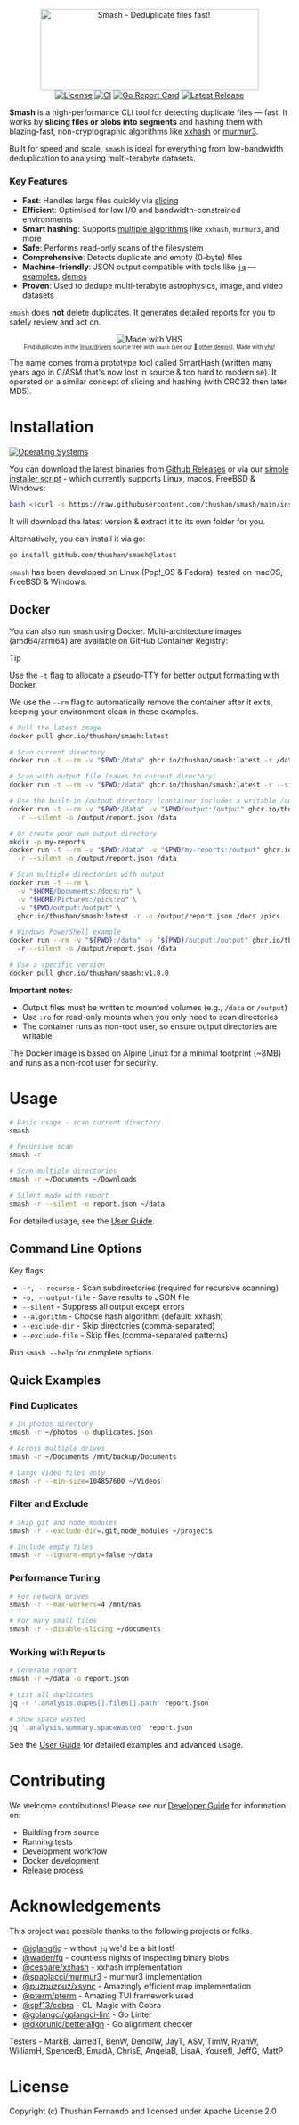 <div align="center">
  <p>
    <img src="assets/banner.png" width="392" height="146" alt="Smash - Deduplicate files fast!" /> <br/>
    <a href="https://github.com/thushan/smash/blob/master/LICENSE"><img src="https://img.shields.io/github/license/thushan/smash" alt="License"></a>
    <a href="https://github.com/thushan/smash/actions/workflows/ci.yml"><img src="https://github.com/thushan/smash/actions/workflows/ci.yml/badge.svg?branch=main" alt="CI"></a>
    <a href="https://goreportcard.com/report/github.com/thushan/smash"><img src="https://goreportcard.com/badge/github.com/thushan/smash" alt="Go Report Card"></a>
    <a href="https://github.com/thushan/smash/releases/latest"><img src="https://img.shields.io/github/release/thushan/smash" alt="Latest Release"></a>
  </p>
</div>

**Smash** is a high-performance CLI tool for detecting duplicate files — fast. It works by **slicing files or blobs into segments** and hashing them with blazing-fast, non-cryptographic algorithms like [xxhash](https://xxhash.com/) or [murmur3](https://en.wikipedia.org/wiki/MurmurHash).

Built for speed and scale, `smash` is ideal for everything from low-bandwidth deduplication to analysing multi-terabyte datasets.

### Key Features
* **Fast**: Handles large files quickly via [slicing](./docs/slicing.md)
* **Efficient**: Optimised for low I/O and bandwidth-constrained environments
* **Smart hashing**: Supports [multiple algorithms](./docs/algorithms.md) like `xxhash`, `murmur3`, and more
* **Safe**: Performs read-only scans of the filesystem
* **Comprehensive**: Detects duplicate and empty (0-byte) files
* **Machine-friendly**: JSON output compatible with tools like [`jq`](https://github.com/jqlang/jq) — [examples](#examples), [demos](./docs/demos.md)
* **Proven**: Used to dedupe multi-terabyte astrophysics, image, and video datasets

`smash` does **not** delete duplicates. It generates detailed reports for you to safely review and act on.
<p align="center">
 <img src="https://vhs.charm.sh/vhs-6UTX5Yc6CIQ6Y3lzulLKYF.gif" alt="Made with VHS"><br/>
    <sub>
        <sup>Find duplicates in the <a href="https://github.com/torvalds/linux">linux/drivers</a> source tree with <code>smash</code> (see our <a href="docs/demos.md">🍿 other demos</a>). Made with <a href="https://vhs.charm.sh" target="_blank">vhs</a>!</sup>
    </sub>
</p>

The name comes from a prototype tool called SmartHash (written many years ago in C/ASM that's now lost in source & 
too hard to modernise). It operated on a similar concept of slicing and hashing (with CRC32 then later MD5).

# Installation

[![Operating Systems](https://img.shields.io/badge/platform-windows%20%7C%20macos%20%7C%20linux%20%7C%20freebsd-informational?style=for-the-badge)](https://github.com/thushan/smash/releases/latest)

You can download the latest binaries from [Github Releases](https://github.com/thushan/smash/releases) or via our [simple installer script](https://raw.githubusercontent.com/thushan/smash/main/install.sh) - which currently supports Linux, macos, FreeBSD & Windows:

```bash
bash <(curl -s https://raw.githubusercontent.com/thushan/smash/main/install.sh)
```

It will download the latest version & extract it to its own folder for you.

Alternatively, you can install it via go:

```bash
go install github.com/thushan/smash@latest
```

`smash` has been developed on Linux (Pop!_OS & Fedora), tested on macOS, FreeBSD & Windows.

## Docker

You can also run `smash` using Docker. Multi-architecture images (amd64/arm64) are available on GitHub Container Registry:

> [!TIP]
> Use the `-t` flag to allocate a pseudo-TTY for better output formatting with Docker.
> 
> We use the `--rm` flag to automatically remove the container after it exits, keeping 
> your environment clean in these examples.

```bash
# Pull the latest image
docker pull ghcr.io/thushan/smash:latest

# Scan current directory
docker run -t --rm -v "$PWD:/data" ghcr.io/thushan/smash:latest -r /data

# Scan with output file (saves to current directory)
docker run -t --rm -v "$PWD:/data" ghcr.io/thushan/smash:latest -r --silent -o /data/report.json /data

# Use the built-in /output directory (container includes a writable /output)
docker run -t --rm -v "$PWD:/data" -v "$PWD/output:/output" ghcr.io/thushan/smash:latest \
  -r --silent -o /output/report.json /data

# Or create your own output directory
mkdir -p my-reports
docker run -t --rm -v "$PWD:/data" -v "$PWD/my-reports:/output" ghcr.io/thushan/smash:latest \
  -r --silent -o /output/report.json /data

# Scan multiple directories with output
docker run -t --rm \
  -v "$HOME/Documents:/docs:ro" \
  -v "$HOME/Pictures:/pics:ro" \
  -v "$PWD/output:/output" \
  ghcr.io/thushan/smash:latest -r -o /output/report.json /docs /pics

# Windows PowerShell example
docker run --rm -v "${PWD}:/data" -v "${PWD}/output:/output" ghcr.io/thushan/smash:latest `
  -r --silent -o /output/report.json /data

# Use a specific version
docker pull ghcr.io/thushan/smash:v1.0.0
```

**Important notes:**
- Output files must be written to mounted volumes (e.g., `/data` or `/output`)
- Use `:ro` for read-only mounts when you only need to scan directories
- The container runs as non-root user, so ensure output directories are writable

The Docker image is based on Alpine Linux for a minimal footprint (~8MB) and runs as a non-root user for security.

# Usage

```bash
# Basic usage - scan current directory
smash

# Recursive scan
smash -r

# Scan multiple directories
smash -r ~/Documents ~/Downloads

# Silent mode with report
smash -r --silent -o report.json ~/data
```

For detailed usage, see the [User Guide](./docs/user-guide.md).

## Command Line Options

Key flags:
- `-r, --recurse` - Scan subdirectories (required for recursive scanning)
- `-o, --output-file` - Save results to JSON file
- `--silent` - Suppress all output except errors
- `--algorithm` - Choose hash algorithm (default: xxhash)
- `--exclude-dir` - Skip directories (comma-separated)
- `--exclude-file` - Skip files (comma-separated patterns)

Run `smash --help` for complete options.

## Quick Examples

### Find Duplicates
```bash
# In photos directory
smash -r ~/photos -o duplicates.json

# Across multiple drives
smash -r ~/Documents /mnt/backup/Documents

# Large video files only
smash -r --min-size=104857600 ~/Videos
```

### Filter and Exclude
```bash
# Skip git and node_modules
smash -r --exclude-dir=.git,node_modules ~/projects

# Include empty files
smash -r --ignore-empty=false ~/data
```

### Performance Tuning
```bash
# For network drives
smash -r --max-workers=4 /mnt/nas

# For many small files
smash -r --disable-slicing ~/documents
```

### Working with Reports
```bash
# Generate report
smash -r ~/data -o report.json

# List all duplicates
jq -r '.analysis.dupes[].files[].path' report.json

# Show space wasted
jq '.analysis.summary.spaceWasted' report.json
```

See the [User Guide](./docs/user-guide.md) for detailed examples and advanced usage.

# Contributing

We welcome contributions! Please see our [Developer Guide](./docs/developer.md) for information on:
- Building from source
- Running tests
- Development workflow
- Docker development
- Release process

# Acknowledgements

This project was possible thanks to the following projects or folks.

* [@jqlang/jq](https://github.com/jqlang/jq) - without `jq` we'd be a bit lost!
* [@wader/fq](https://github.com/wader/fq) - countless nights of inspecting binary blobs!
* [@cespare/xxhash](https://github.com/cespare/xxhash) - xxhash implementation
* [@spaolacci/murmur3](https://github.com/spaolacci/murmur3) - murmur3 implementation
* [@puzpuzpuz/xsync](https://github.com/puzpuzpuz/xsync) - Amazingly efficient map implementation
* [@pterm/pterm](https://github.com/pterm/pterm) - Amazing TUI framework used
* [@spf13/cobra](https://github.com/spf13/cobra) - CLI Magic with Cobra
* [@golangci/golangci-lint](https://github.com/golangci/golangci-lint) - Go Linter
* [@dkorunic/betteralign](https://github.com/dkorunic/betteralign) - Go alignment checker

Testers - MarkB, JarredT, BenW, DencilW, JayT, ASV, TimW, RyanW, WilliamH, SpencerB, EmadA, ChrisE, AngelaB, LisaA, YousefI, JeffG, MattP

# License

Copyright (c) Thushan Fernando and licensed under Apache License 2.0
